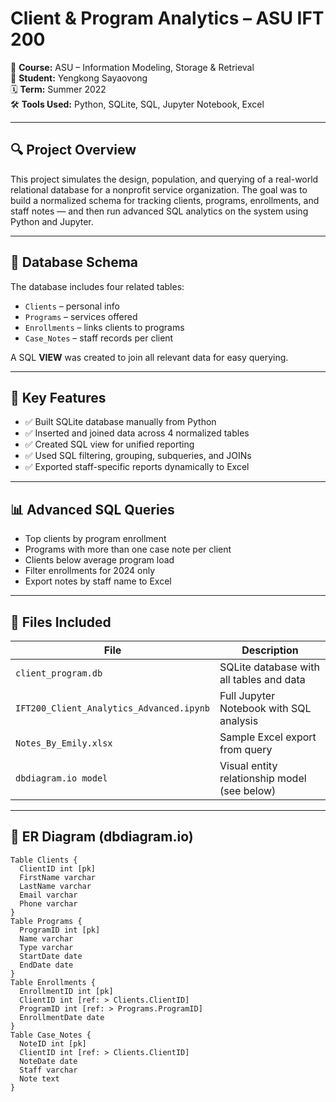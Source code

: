 # Client & Program Analytics – ASU IFT 200

📘 **Course:** ASU – Information Modeling, Storage & Retrieval  
👤 **Student:** Yengkong Sayaovong  
🗓️ **Term:** Summer 2022  
🛠️ **Tools Used:** Python, SQLite, SQL, Jupyter Notebook, Excel

---

## 🔍 Project Overview

This project simulates the design, population, and querying of a real-world relational database for a nonprofit service organization. The goal was to build a normalized schema for tracking clients, programs, enrollments, and staff notes — and then run advanced SQL analytics on the system using Python and Jupyter.

---

## 🧱 Database Schema

The database includes four related tables:
- `Clients` – personal info
- `Programs` – services offered
- `Enrollments` – links clients to programs
- `Case_Notes` – staff records per client

A SQL **VIEW** was created to join all relevant data for easy querying.

---

## 🧠 Key Features

- ✅ Built SQLite database manually from Python
- ✅ Inserted and joined data across 4 normalized tables
- ✅ Created SQL view for unified reporting
- ✅ Used SQL filtering, grouping, subqueries, and JOINs
- ✅ Exported staff-specific reports dynamically to Excel

---

## 📊 Advanced SQL Queries

- Top clients by program enrollment
- Programs with more than one case note per client
- Clients below average program load
- Filter enrollments for 2024 only
- Export notes by staff name to Excel

---

## 📁 Files Included

| File | Description |
|------|-------------|
| `client_program.db` | SQLite database with all tables and data |
| `IFT200_Client_Analytics_Advanced.ipynb` | Full Jupyter Notebook with SQL analysis |
| `Notes_By_Emily.xlsx` | Sample Excel export from query |
| `dbdiagram.io model` | Visual entity relationship model (see below) |

---

## 🔗 ER Diagram (dbdiagram.io)
```dbml
Table Clients {
  ClientID int [pk]
  FirstName varchar
  LastName varchar
  Email varchar
  Phone varchar
}
Table Programs {
  ProgramID int [pk]
  Name varchar
  Type varchar
  StartDate date
  EndDate date
}
Table Enrollments {
  EnrollmentID int [pk]
  ClientID int [ref: > Clients.ClientID]
  ProgramID int [ref: > Programs.ProgramID]
  EnrollmentDate date
}
Table Case_Notes {
  NoteID int [pk]
  ClientID int [ref: > Clients.ClientID]
  NoteDate date
  Staff varchar
  Note text
}
